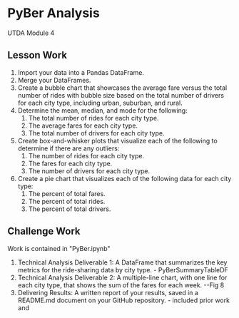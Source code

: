 # PyBer Analysis

UTDA Module 4

## Lesson Work

1. Import your data into a Pandas DataFrame.
2. Merge your DataFrames.
3. Create a bubble chart that showcases the average fare versus the total number of rides with bubble size based on the total number of drivers for each city type, including urban, suburban, and rural.
4. Determine the mean, median, and mode for the following:
   1. The total number of rides for each city type.
   2. The average fares for each city type.
   3. The total number of drivers for each city type.
5. Create box-and-whisker plots that visualize each of the following to determine if there are any outliers:
   1. The number of rides for each city type.
   2. The fares for each city type.
   3. The number of drivers for each city type.
6. Create a pie chart that visualizes each of the following data for each city type:
   1. The percent of total fares.
   2. The percent of total rides.
   3. The percent of total drivers.

## Challenge Work

Work is contained in "PyBer.ipynb"

1. Technical Analysis Deliverable 1: A DataFrame that summarizes the key metrics for the ride-sharing data by city type.  - PyBerSummaryTableDF
2. Technical Analysis Deliverable 2: A multiple-line chart, with one line for each city type, that shows the sum of the fares for each week. --Fig 8
3. Delivering Results: A written report of your results, saved in a README.md document on your GitHub repository. - included prior work and 
